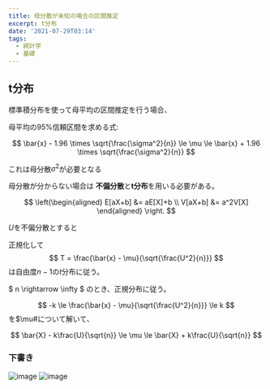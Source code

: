 ```yaml
---
title: 母分散が未知の場合の区間推定
excerpt: t分布
date: '2021-07-29T03:14'
tags:
  - 統計学
  - 基礎
---
```


## t分布

標準積分布を使って母平均の区間推定を行う場合、

母平均の95%信頼区間を求める式:

$$
\bar{x} - 1.96 \times \sqrt{\frac{\sigma^2}{n}} \le \mu \le \bar{x} + 1.96 \times \sqrt{\frac{\sigma^2}{n}}
$$

これは母分散$\sigma^2$が必要となる


母分散が分からない場合は
**不偏分散**と**t分布**を用いる必要がある。


$$
\left(\begin{aligned}
E[aX+b] &= aE[X]+b \\
V[aX+b] &= a^2V[X]
\end{aligned}
\right.
$$


$U$を不偏分散とすると

正規化して
$$
T = \frac{\bar{x} - \mu}{\sqrt{\frac{U^2}{n}}}
$$
は自由度$n-1$の$t$分布に従う。

$
n \rightarrow \infty
$
のとき、正規分布に従う。



$$
-k \le \frac{\bar{x} - \mu}{\sqrt{\frac{U^2}{n}}} \le k
$$
を$\mu#について解いて、

$$
\bar{X} - k\frac{U}{\sqrt{n}} \le \mu \le \bar{X} + k\frac{U}{\sqrt{n}}
$$


### 下書き
![image](https://res.cloudinary.com/ddaz9etkx/image/upload/v1627571689/math/Untitled_Draft_-3_osgcqw.jpg)
![image](https://res.cloudinary.com/ddaz9etkx/image/upload/v1627491848/math/ttt_x3s4rg.jpg)
